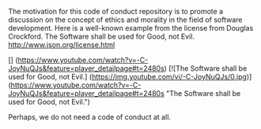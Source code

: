 The motivation for this code of conduct repository is to promote a discussion on the concept of ethics and morality in the field of software development. 
Here is a well-known example from the license from Douglas Crockford. 
The Software shall be used for Good, not Evil. 
http://www.json.org/license.html 

[]
(https://www.youtube.com/watch?v=-C-JoyNuQJs&feature=player_detailpage#t=2480s)
[![The Software shall be used for Good, not Evil.]
(https://img.youtube.com/vi/-C-JoyNuQJs/0.jpg)]
(https://www.youtube.com/watch?v=-C-JoyNuQJs&feature=player_detailpage#t=2480s "The Software shall be used for Good, not Evil.")

Perhaps, we do not need a code of conduct at all. 
